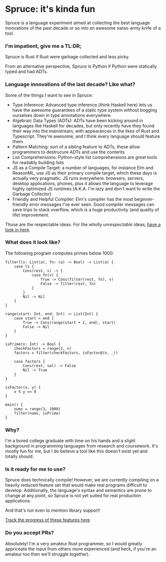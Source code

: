 # Spruce: it's kinda fun

Spruce is a language experiment aimed at collecting the best language
innovations of the past decade or so into an awesome swiss-army knife of a
tool.

### I'm impatient, give me a TL:DR;

Spruce is Rust if Rust were garbage collected and less picky.

From an alternative perspective, Spruce is Python if Python were statically
typed and had ADTs.

### Language innovations of the last decade? Like what?

Some of the things I want to see in Spruce:

* Type Inference: Advanced type inference (think Haskell here) lets us have
  the awesome guarantees of a static type system without bogging ourselves
  down in type annotations everywhere.
* Algebraic Data Types (ADTs): ADTs have been kicking around in languages like
  Haskell for decades, but only recently have they found their way into the
  mainstream, with appearances in the likes of Rust and Typescript. They're
  awesome, and I think every language should feature them
* Pattern Matching: sort of a sibling feature to ADTs, these allow programmers
  to destrucure ADTs and use the contents
* List Comprehensions: Python-style list comprehensions are great tools for
  readably building lists
* JS as a Compile Target: a number of languages, for instance Elm and
  ReasonML, use JS as their primary compile target, which these days is 
  actually very pragmatic. JS runs everywhere: browsers, servers, desktop
  applications, phones, plus it allows the language to leverage highly
  optimized JS runtimes (A.K.A. I'm lazy and don't want to write the Garbage
  Collector)
* Friendly and Helpful Compiler: Elm's compiler has the most beginner-friendly
  error messages I've ever seen. Good compiler messages can save trips to stack
  overflow, which is a huge productivity (and quality of life) improvement.

Those are the respectable ideas. For the wholly _unrespectable_ ideas,
[have a look in here](WackyIdeas.md).

### What does it look like?

The following program computes primes below 1000:

```
filter(ls: List(a), fn: (a) -> Bool) -> List(a) {
    case ls {
        Cons(rest, v) -> {
            case fn(v) {
                True -> Cons(filter(rest, fn), v)
                False -> filter(rest, fn)
            }
        }
        Nil -> Nil
    }
}

range(start: Int, end: Int) -> List(Int) {
    case start < end {
        True -> Cons(range(start + 1, end), start)
        False -> Nil
    }
}

isPrime(n: Int) -> Bool {
    checkFactors = range(2, n)
    factors = filter(checkFactors, isFactor@(n, _))

    case factors {
        Cons(rest, val) -> False
        Nil -> True
    }
}

isFactor(x, y) {
    x % y == 0
}

main() {
    nums = range(3, 1000)
    filter(nums, isPrime)
}
```

### Why?

I'm a bored college graduate with time on his hands and a slight background in
programming languages from research and coursework. It's mostly fun for me,
but I do believe a tool like this doesn't exist yet and totally should.

### Is it ready for me to use?

Spruce does technically compile! However, we are currently compiling on a
heavily reduced feature set that would make real programs difficult to
develop. Additionally, the language's syntax and semantics are prone to change
at any point, so Spruce is not yet suited for real production applications.

And that's not even to mention library support!

[Track the progress of these features here](Features.md)

### Do you accept PRs?

Absolutely! I'm a very amateur Rust programmer, so I would greatly appriceate
the input from others more experienced (and heck, if you're an amateur too
then we'll struggle together).
